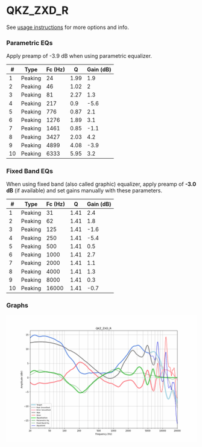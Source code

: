 # QKZ_ZXD_R
See [usage instructions](https://github.com/jaakkopasanen/AutoEq#usage) for more options and info.

### Parametric EQs
Apply preamp of -3.9 dB when using parametric equalizer.

|   # | Type    |   Fc (Hz) |    Q |   Gain (dB) |
|-----|---------|-----------|------|-------------|
|   1 | Peaking |        24 | 1.99 |         1.9 |
|   2 | Peaking |        46 | 1.02 |         2   |
|   3 | Peaking |        81 | 2.27 |         1.3 |
|   4 | Peaking |       217 | 0.9  |        -5.6 |
|   5 | Peaking |       776 | 0.87 |         2.1 |
|   6 | Peaking |      1276 | 1.89 |         3.1 |
|   7 | Peaking |      1461 | 0.85 |        -1.1 |
|   8 | Peaking |      3427 | 2.03 |         4.2 |
|   9 | Peaking |      4899 | 4.08 |        -3.9 |
|  10 | Peaking |      6333 | 5.95 |         3.2 |

### Fixed Band EQs
When using fixed band (also called graphic) equalizer, apply preamp of **-3.0 dB** (if available) and set gains manually with these parameters.

|   # | Type    |   Fc (Hz) |    Q |   Gain (dB) |
|-----|---------|-----------|------|-------------|
|   1 | Peaking |        31 | 1.41 |         2.4 |
|   2 | Peaking |        62 | 1.41 |         1.8 |
|   3 | Peaking |       125 | 1.41 |        -1.6 |
|   4 | Peaking |       250 | 1.41 |        -5.4 |
|   5 | Peaking |       500 | 1.41 |         0.5 |
|   6 | Peaking |      1000 | 1.41 |         2.7 |
|   7 | Peaking |      2000 | 1.41 |         1.1 |
|   8 | Peaking |      4000 | 1.41 |         1.3 |
|   9 | Peaking |      8000 | 1.41 |         0.3 |
|  10 | Peaking |     16000 | 1.41 |        -0.7 |

### Graphs
![](./QKZ_ZXD_R.png)
